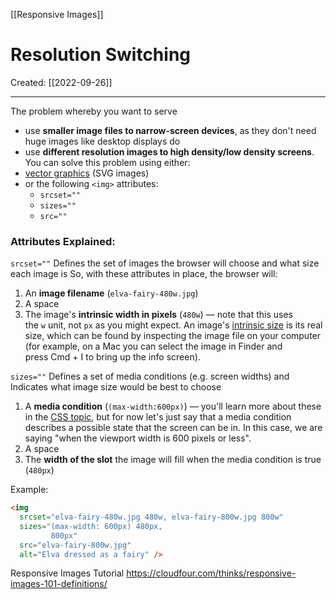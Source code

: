 [[Responsive Images]]

# Resolution Switching
Created:  [[2022-09-26]]

---
The problem whereby you want to serve 
- use **smaller image files to narrow-screen devices**, as they don't need huge images like desktop displays do
- use **different resolution images to high density/low density screens**. 
You can solve this problem using either:
- [vector graphics](https://developer.mozilla.org/en-US/docs/Learn/HTML/Multimedia_and_embedding/Adding_vector_graphics_to_the_Web) (SVG images)
- or the following `<img>` attributes:
    - `srcset=""`
    - `sizes=""`
    - `src=""`


### Attributes Explained:
`srcset=""`
Defines the set of images the browser will choose and what size each image is
So, with these attributes in place, the browser will:
1.  An **image filename** (`elva-fairy-480w.jpg`)
2.  A space
3.  The image's **intrinsic width in pixels** (`480w`) — note that this uses the `w` unit, not `px` as you might expect. An image's [intrinsic size](https://developer.mozilla.org/en-US/docs/Glossary/Intrinsic_Size) is its real size, which can be found by inspecting the image file on your computer (for example, on a Mac you can select the image in Finder and press Cmd + I to bring up the info screen).


`sizes=""`
Defines a set of media conditions (e.g. screen widths) 
and Indicates what image size would be best to choose
1.  A **media condition** (`(max-width:600px)`) — you'll learn more about these in the [CSS topic](https://developer.mozilla.org/en-US/docs/Learn/CSS), but for now let's just say that a media condition describes a possible state that the screen can be in. In this case, we are saying "when the viewport width is 600 pixels or less".
2.  A space
3.  The **width of the slot** the image will fill when the media condition is true (`480px`)


Example:
```HTML
<img
  srcset="elva-fairy-480w.jpg 480w, elva-fairy-800w.jpg 800w"
  sizes="(max-width: 600px) 480px,
         800px"
  src="elva-fairy-800w.jpg"
  alt="Elva dressed as a fairy" />
```


Responsive Images Tutorial
https://cloudfour.com/thinks/responsive-images-101-definitions/












